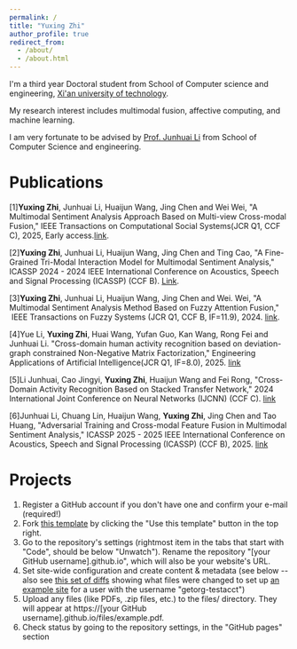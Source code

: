 ```yaml
---
permalink: /
title: "Yuxing Zhi"
author_profile: true
redirect_from: 
  - /about/
  - /about.html
---
```

I'm a third year Doctoral student from School of Computer science and engineering, [Xi'an university of technology](https://www.xaut.edu.cn/). 

My research interest includes multimodal fusion, affective computing, and machine learning.

I am very fortunate to be advised by [Prof. Junhuai Li](https://scholar.google.com/citations?user=TJNhQfgAAAAJ&hl=zh-CN) from School of Computer Science and engineering.


Publications
======
\[1\]**Yuxing Zhi**, Junhuai Li, Huaijun Wang, Jing Chen and Wei Wei, "A Multimodal Sentiment Analysis Approach Based on Multi-view Cross-modal Fusion," IEEE Transactions on Computational Social Systems(JCR Q1, CCF C), 2025, Early access.[link](https://ieeexplore.ieee.org/document/11083650).

\[2\]**Yuxing Zhi**, Junhuai Li, Huaijun Wang, Jing Chen and Ting Cao, "A Fine-Grained Tri-Modal Interaction Model for Multimodal Sentiment Analysis," ICASSP 2024 - 2024 IEEE International Conference on Acoustics, Speech and Signal Processing (ICASSP) (CCF B). [Link](https://ieeexplore.ieee.org/document/10447872). 

\[3\]**Yuxing Zhi**, Junhuai Li, Huaijun Wang, Jing Chen and Wei. Wei, "A Multimodal Sentiment Analysis Method Based on Fuzzy Attention Fusion,"  IEEE Transactions on Fuzzy Systems (JCR Q1, CCF B, IF=11.9), 2024. [link](https://ieeexplore.ieee.org/document/10613477).

\[4\]Yue Li, **Yuxing Zhi**, Huai Wang, Yufan Guo, Kan Wang, Rong Fei and Junhuai Li. "Cross-domain human activity recognition based on deviation-graph constrained Non-Negative Matrix Factorization," Engineering Applications of Artificial Intelligence(JCR Q1, IF=8.0), 2025. [link](https://www.sciencedirect.com/science/article/pii/S095219762500661X)

\[5\]Li Junhuai, Cao Jingyi, **Yuxing Zhi**, Huaijun Wang and Fei Rong, "Cross-Domain Activity Recognition Based on Stacked Transfer Network," 2024 International Joint Conference on Neural Networks (IJCNN) (CCF C). [link](https://ieeexplore.ieee.org/document/10651514)

\[6\]Junhuai Li, Chuang Lin, Huaijun Wang, **Yuxing Zhi**, Jing Chen and Tao Huang, "Adversarial Training and Cross-modal Feature Fusion in Multimodal Sentiment Analysis," ICASSP 2025 - 2025 IEEE International Conference on Acoustics, Speech and Signal Processing (ICASSP) (CCF B), 2025. [link](https://ieeexplore.ieee.org/document/10890023)

Projects
======
1. Register a GitHub account if you don't have one and confirm your e-mail (required!)
1. Fork [this template](https://github.com/academicpages/academicpages.github.io) by clicking the "Use this template" button in the top right. 
1. Go to the repository's settings (rightmost item in the tabs that start with "Code", should be below "Unwatch"). Rename the repository "[your GitHub username].github.io", which will also be your website's URL.
1. Set site-wide configuration and create content & metadata (see below -- also see [this set of diffs](http://archive.is/3TPas) showing what files were changed to set up [an example site](https://getorg-testacct.github.io) for a user with the username "getorg-testacct")
1. Upload any files (like PDFs, .zip files, etc.) to the files/ directory. They will appear at https://[your GitHub username].github.io/files/example.pdf.  
1. Check status by going to the repository settings, in the "GitHub pages" section

